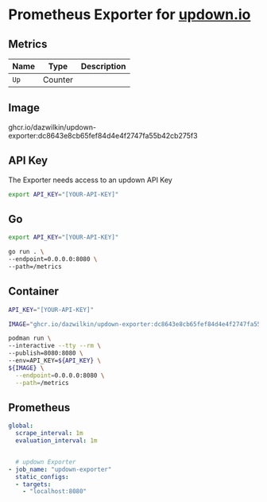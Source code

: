 # Prometheus Exporter for [updown.io](https://updown.io)

## Metrics

|Name|Type|Description|
|----|----|-----------|
|`Up`|Counter||

## Image

ghcr.io/dazwilkin/updown-exporter:dc8643e8cb65fef84d4e4f2747fa55b42cb275f3

## API Key

The Exporter needs access to an updown API Key

```bash
export API_KEY="[YOUR-API-KEY]"
```

## Go

```bash
export API_KEY="[YOUR-API-KEY]"

go run . \
--endpoint=0.0.0.0:8080 \
--path=/metrics
```

## Container

```bash
API_KEY="[YOUR-API-KEY]"

IMAGE="ghcr.io/dazwilkin/updown-exporter:dc8643e8cb65fef84d4e4f2747fa55b42cb275f3"

podman run \
--interactive --tty --rm \
--publish=8080:8080 \
--env=API_KEY=${API_KEY} \
${IMAGE} \
  --endpoint=0.0.0.0:8080 \
  --path=/metrics
```

## Prometheus

```YAML
global:
  scrape_interval: 1m
  evaluation_interval: 1m


  # updown Exporter
- job_name: "updown-exporter"
  static_configs:
  - targets:
    - "localhost:8080"
```
